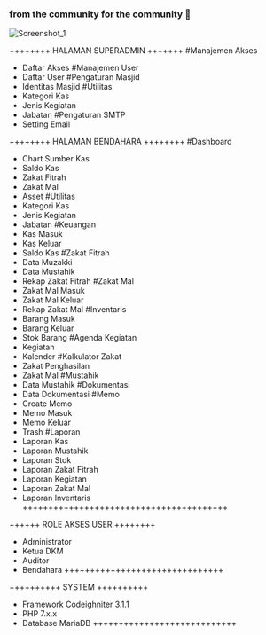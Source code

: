 ### from the community for the community 👋
![Screenshot_1](https://user-images.githubusercontent.com/102395928/160219495-3a06df24-1fa8-4b0c-89bb-0a71b76cf701.png)

<!--
**openmasjid/openmasjid** is a ✨ _special_ ✨ repository because its `README.md` (this file) appears on your GitHub profile.

Here are some ideas to get you started:

- 🔭 I’m currently working on ...
- 🌱 I’m currently learning ...
- 👯 I’m looking to collaborate on ...
- 🤔 I’m looking for help with ...
- 💬 Ask me about ...
- 📫 How to reach me: ...
- 😄 Pronouns: ...
- ⚡ Fun fact: ...
-->



++++++++ HALAMAN SUPERADMIN +++++++
#Manajemen Akses
- Daftar Akses 
#Manajemen User
- Daftar User
#Pengaturan Masjid
- Identitas Masjid
#Utilitas
- Kategori Kas
- Jenis Kegiatan
- Jabatan
#Pengaturan SMTP
- Setting Email

++++++++ HALAMAN BENDAHARA ++++++++
#Dashboard
- Chart Sumber Kas
- Saldo Kas 
- Zakat Fitrah
- Zakat Mal
- Asset
#Utilitas
- Kategori Kas
- Jenis Kegiatan
- Jabatan
#Keuangan
- Kas Masuk
- Kas Keluar
- Saldo Kas
#Zakat Fitrah
- Data Muzakki
- Data Mustahik
- Rekap Zakat Fitrah
#Zakat Mal
- Zakat Mal Masuk
- Zakat Mal Keluar
- Rekap Zakat Mal
#Inventaris
- Barang Masuk
- Barang Keluar
- Stok Barang
#Agenda Kegiatan
- Kegiatan
- Kalender
#Kalkulator Zakat
- Zakat Penghasilan
- Zakat Mal
#Mustahik
- Data Mustahik
#Dokumentasi
- Data Dokumentasi
#Memo
- Create Memo
- Memo Masuk
- Memo Keluar
- Trash
#Laporan
- Laporan Kas
- Laporan Mustahik
- Laporan Stok
- Laporan Zakat Fitrah
- Laporan Kegiatan
- Laporan Zakat Mal
- Laporan Inventaris
++++++++++++++++++++++++++++++++++++++++

++++++ ROLE AKSES USER ++++++++
- Administrator
- Ketua DKM
- Auditor
- Bendahara
+++++++++++++++++++++++++++++++

++++++++++ SYSTEM ++++++++++
- Framework Codeighniter 3.1.1
- PHP 7.x.x
- Database MariaDB
++++++++++++++++++++++++++++

